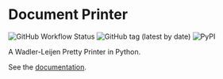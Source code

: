 # Document Printer

![GitHub Workflow Status](https://github.com/wenkokke/py-doc-printer/actions/workflows/build.yml/badge.svg) ![GitHub tag (latest by date)](https://img.shields.io/github/v/tag/wenkokke/py-doc-printer) ![PyPI](https://img.shields.io/pypi/v/doc-printer)

A Wadler-Leijen Pretty Printer in Python.

See the [documentation](https://wenkokke.github.io/py-doc-printer/).
